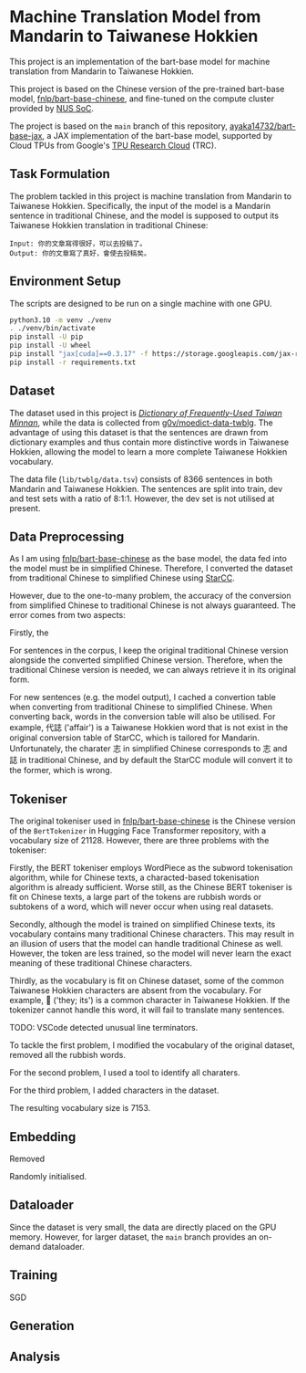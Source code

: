 # Machine Translation Model from Mandarin to Taiwanese Hokkien

This project is an implementation of the bart-base model for machine translation from Mandarin to Taiwanese Hokkien.

This project is based on the Chinese version of the pre-trained bart-base model, [fnlp/bart-base-chinese](https://huggingface.co/fnlp/bart-base-chinese), and fine-tuned on the compute cluster provided by [NUS SoC](https://www.comp.nus.edu.sg/).

The project is based on the `main` branch of this repository, [ayaka14732/bart-base-jax](https://github.com/ayaka14732/bart-base-jax), a JAX implementation of the bart-base model, supported by Cloud TPUs from Google's [TPU Research Cloud](https://sites.research.google/trc/about/) (TRC).

## Task Formulation

The problem tackled in this project is machine translation from Mandarin to Taiwanese Hokkien. Specifically, the input of the model is a Mandarin sentence in traditional Chinese, and the model is supposed to output its Taiwanese Hokkien translation in traditional Chinese:

```
Input: 你的文章寫得很好，可以去投稿了。
Output: 你的文章寫了真好，會使去投稿矣。
```

## Environment Setup

The scripts are designed to be run on a single machine with one GPU.

```sh
python3.10 -m venv ./venv
. ./venv/bin/activate
pip install -U pip
pip install -U wheel
pip install "jax[cuda]==0.3.17" -f https://storage.googleapis.com/jax-releases/jax_cuda_releases.html
pip install -r requirements.txt
```

## Dataset

The dataset used in this project is [_Dictionary of Frequently-Used Taiwan Minnan_](https://twblg.dict.edu.tw/holodict_new/), while the data is collected from [g0v/moedict-data-twblg](https://github.com/g0v/moedict-data-twblg/blob/master/uni/%E4%BE%8B%E5%8F%A5.csv). The advantage of using this dataset is that the sentences are drawn from dictionary examples and thus contain more distinctive words in Taiwanese Hokkien, allowing the model to learn a more complete Taiwanese Hokkien vocabulary.

The data file (`lib/twblg/data.tsv`) consists of 8366 sentences in both Mandarin and Taiwanese Hokkien. The sentences are split into train, dev and test sets with a ratio of 8:1:1. However, the dev set is not utilised at present.

## Data Preprocessing

As I am using [fnlp/bart-base-chinese](https://huggingface.co/fnlp/bart-base-chinese) as the base model, the data fed into the model must be in simplified Chinese. Therefore, I converted the dataset from traditional Chinese to simplified Chinese using [StarCC](https://github.com/StarCC0/starcc-py).

However, due to the one-to-many problem, the accuracy of the conversion from simplified Chinese to traditional Chinese is not always guaranteed. The error comes from two aspects:

Firstly, the 

For sentences in the corpus, I keep the original traditional Chinese version alongside the converted simplified Chinese version. Therefore, when the traditional Chinese version is needed, we can always retrieve it in its original form.

For new sentences (e.g. the model output), I cached a convertion table when converting from traditional Chinese to simplified Chinese. When converting back, words in the conversion table will also be utilised. For example, 代誌 ('affair') is a Taiwanese Hokkien word that is not exist in the original conversion table of StarCC, which is tailored for Mandarin. Unfortunately, the charater 志 in simplified Chinese corresponds to 志 and 誌 in traditional Chinese, and by default the StarCC module will convert it to the former, which is wrong.

## Tokeniser

The original tokeniser used in [fnlp/bart-base-chinese](https://huggingface.co/fnlp/bart-base-chinese) is the Chinese version of the `BertTokenizer` in Hugging Face Transformer repository, with a vocabulary size of 21128. However, there are three problems with the tokeniser:

Firstly, the BERT tokeniser employs WordPiece as the subword tokenisation algorithm, while for Chinese texts, a characted-based tokenisation algorithm is already sufficient. Worse still, as the Chinese BERT tokeniser is fit on Chinese texts, a large part of the tokens are rubbish words or subtokens of a word, which will never occur when using real datasets.

Secondly, although the model is trained on simplified Chinese texts, its vocabulary contains many traditional Chinese characters. This may result in an illusion of users that the model can handle traditional Chinese as well. However, the token are less trained, so the model will never learn the exact meaning of these traditional Chinese characters.

Thirdly, as the vocabulary is fit on Chinese dataset, some of the common Taiwanese Hokkien characters are absent from the vocabulary. For example, 𪜶 ('they; its') is a common character in Taiwanese Hokkien. If the tokenizer cannot handle this word, it will fail to translate many sentences.

TODO: VSCode detected unusual line terminators.

To tackle the first problem, I modified the vocabulary of the original dataset, removed all the rubbish words.

For the second problem, I used a tool to identify all charaters.

For the third problem, I added characters in the dataset.

The resulting vocabulary size is 7153.

## Embedding

Removed

Randomly initialised.

## Dataloader

Since the dataset is very small, the data are directly placed on the GPU memory. However, for larger dataset, the `main` branch provides an on-demand dataloader.

## Training

SGD

## Generation

## Analysis
